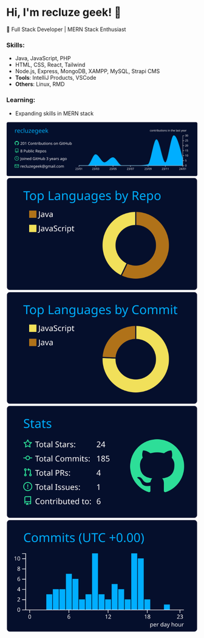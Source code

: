 # Hi, I'm recluze geek! 👋

🚀 Full Stack Developer | MERN Stack Enthusiast

### Skills:
- Java, JavaScript, PHP
- HTML, CSS, React, Tailwind
- Node.js, Express, MongoDB, XAMPP, MySQL, Strapi CMS
- **Tools**: IntelliJ Products, VSCode
- **Others**: Linux, RMD

### Learning:
- Expanding skills in MERN stack


![](https://github.com/recluzegeek/recluzegeeek/blob/master/profile-summary-card-output/algolia/0-profile-details.svg)
![](https://github.com/recluzegeek/recluzegeeek/blob/master/profile-summary-card-output/algolia/1-repos-per-language.svg)![](https://github.com/recluzegeek/recluzegeeek/blob/master/profile-summary-card-output/algolia/2-most-commit-language.svg)
![](https://github.com/recluzegeek/recluzegeeek/blob/master/profile-summary-card-output/algolia/3-stats.svg)![](https://github.com/recluzegeek/recluzegeeek/blob/master/profile-summary-card-output/algolia/4-productive-time.svg)
